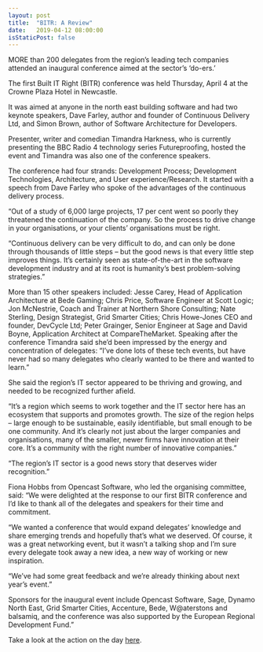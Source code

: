 ```yaml
---
layout: post
title:  "BITR: A Review"
date:   2019-04-12 08:00:00
isStaticPost: false
---
```

MORE than 200 delegates from the region’s leading tech companies attended an inaugural conference aimed at the sector’s ‘do-ers.’

The first Built IT Right (BITR) conference was held  Thursday, April 4 at the Crowne Plaza Hotel in Newcastle.

It was aimed at anyone in the north east building software and had two keynote speakers, Dave Farley, author and founder of Continuous Delivery Ltd, and Simon Brown, author of Software Architecture for Developers.

Presenter, writer and comedian Timandra Harkness, who is currently presenting the BBC Radio 4 technology series Futureproofing, hosted the event and Timandra was also one of the conference speakers.

The conference had four strands: Development Process; Development Technologies, Architecture, and User experience/Research. It started with a speech from Dave Farley who spoke of the advantages of the continuous delivery process.

“Out of a study of 6,000 large projects, 17 per cent went so poorly they threatened the continuation of the company. So the process to drive change in your organisations, or your clients’ organisations must be right. 

“Continuous delivery can be very difficult to do, and can only be done through thousands of little steps – but the good news is that every little step improves things. It’s certainly seen as state-of-the-art in the software development industry and at its root is humanity’s best problem-solving strategies.”

More than 15 other speakers included:  Jesse Carey, Head of Application Architecture at Bede Gaming; Chris Price, Software Engineer at Scott Logic; Jon McNestrie, Coach and Trainer at Northern Shore Consulting; Nate Sterling, Design Strategist, Grid Smarter Cities; Chris Howe-Jones CEO and founder, DevCycle Ltd; Peter Grainger, Senior Engineer at Sage and David Boyne, Application Architect at CompareTheMarket.
Speaking after the conference Timandra said she’d been impressed by the energy and concentration of delegates: “I’ve done lots of these tech events, but have never had so many delegates who clearly wanted to be there and wanted to learn.”

She said the region’s IT sector appeared to be thriving and growing, and needed to be recognized further afield.

“It’s a region which seems to work together and the IT sector here has an ecosystem that supports and promotes growth. The size of the region helps – large enough to be sustainable, easily identifiable, but small enough to be one community. And it’s clearly not just about the larger companies and organisations, many of the smaller, newer firms have innovation at their core. It’s a community with the right number of innovative companies.”

“The region’s IT sector is a good news story that deserves wider recognition.”

Fiona Hobbs from Opencast Software, who led the organising committee, said: “We were delighted at the response to our first BITR conference and I’d like to thank all of the delegates and speakers for their time and commitment.

“We wanted a conference that would expand delegates’ knowledge and share emerging trends and hopefully that’s what we deserved. Of course, it was a great networking event, but it wasn’t a talking shop and I’m sure every delegate took away a new idea, a new way of working or new inspiration.

“We’ve had some great feedback and we’re already thinking about next year’s event.”

Sponsors for the inaugural event include Opencast Software, Sage, Dynamo North East, Grid Smarter Cities, Accenture, Bede, W@aterstons and balsamiq, and the conference was also supported by the European Regional Development Fund.”

Take a look at the action on the day [here](https://www.tynesight.co.uk/Events-2019/Build-It-Right-Conference-2019/).
